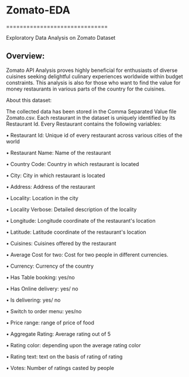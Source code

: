 # Zomato-EDA
==============================

Exploratory Data Analysis on Zomato Dataset

Overview:
------------
Zomato API Analysis proves highly beneficial for enthusiasts of diverse cuisines seeking delightful culinary experiences worldwide within budget constraints. This analysis is also for those who want to find the value for money restaurants in various parts of the country for the cuisines.

About this dataset:

The collected data has been stored in the Comma Separated Value file Zomato.csv. Each restaurant in the dataset is uniquely identified by its Restaurant Id. 
Every Restaurant contains the following variables:

• Restaurant Id: Unique id of every restaurant across various cities of the world

• Restaurant Name: Name of the restaurant

• Country Code: Country in which restaurant is located

• City: City in which restaurant is located

• Address: Address of the restaurant

• Locality: Location in the city

• Locality Verbose: Detailed description of the locality

• Longitude: Longitude coordinate of the restaurant's location

• Latitude: Latitude coordinate of the restaurant's location

• Cuisines: Cuisines offered by the restaurant

• Average Cost for two: Cost for two people in different currencies.

• Currency: Currency of the country

• Has Table booking: yes/no

• Has Online delivery: yes/ no

• Is delivering: yes/ no

• Switch to order menu: yes/no

• Price range: range of price of food

• Aggregate Rating: Average rating out of 5

• Rating color: depending upon the average rating color

• Rating text: text on the basis of rating of rating

• Votes: Number of ratings casted by people
